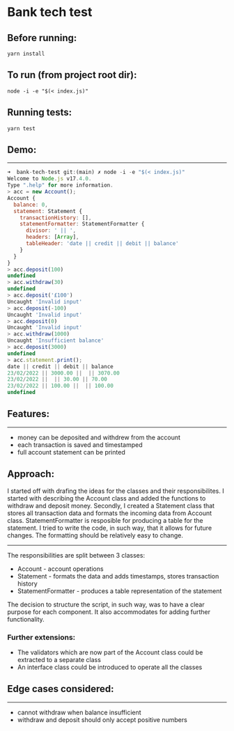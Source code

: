 # Bank tech test

## Before running:

```
yarn install
```

## To run (from project root dir):

```
node -i -e "$(< index.js)"
```

## Running tests:

```
yarn test
```

## Demo:

---

```js
➜  bank-tech-test git:(main) ✗ node -i -e "$(< index.js)"  
Welcome to Node.js v17.4.0.
Type ".help" for more information.
> acc = new Account();
Account {
  balance: 0,
  statement: Statement {
    transactionHistory: [],
    statementFormatter: StatementFormatter {
      divisor: ' || ',
      headers: [Array],
      tableHeader: 'date || credit || debit || balance'
    }
  }
}
> acc.deposit(100)
undefined
> acc.withdraw(30)
undefined
> acc.deposit('£100')
Uncaught 'Invalid input'
> acc.deposit(-100)
Uncaught 'Invalid input'
> acc.deposit(0)
Uncaught 'Invalid input'
> acc.withdraw(1000)
Uncaught 'Insufficient balance'
> acc.deposit(3000)
undefined
> acc.statement.print();
date || credit || debit || balance
23/02/2022 || 3000.00 ||  || 3070.00
23/02/2022 ||  || 30.00 || 70.00
23/02/2022 || 100.00 ||  || 100.00
undefined
```

## Features:

---

- money can be deposited and withdrew from the account
- each transaction is saved and timestamped
- full account statement can be printed

## Approach:

I started off with drafing the ideas for the classes and their responsibilites. I started with describing the Account class and added the functions to withdraw and deposit money. Secondly, I created a Statement class that stores all transaction data and formats the incoming data from Account class. StatementFormatter is resposible for producing a table for the statement. I tried to write the code, in such way, that it allows for future changes. The formatting should be relatively easy to change.

---

The responsibilities are split between 3 classes:

- Account - account operations
- Statement - formats the data and adds timestamps, stores transaction history
- StatementFormatter - produces a table representation of the statement

The decision to structure the script, in such way, was to have a clear purpose for each component. It also accommodates for adding further functionality.

### Further extensions:

- The validators which are now part of the Account class could be extracted to a separate class
- An interface class could be introduced to operate all the classes

## Edge cases considered:

---

- cannot withdraw when balance insufficient
- withdraw and deposit should only accept positive numbers
